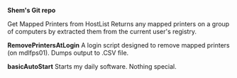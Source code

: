 **Shem's Git repo**

Get Mapped Printers from HostList
Returns any mapped printers on a group of computers by extracted them from the current user's registry.

**RemovePrintersAtLogin**
A login script designed to remove mapped printers (on mdlfps01). Dumps output to .CSV file.

**basicAutoStart**
Starts my daily software. Nothing special.